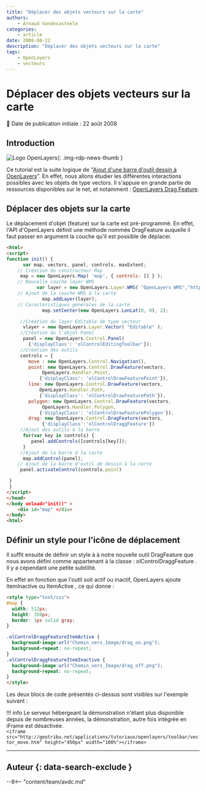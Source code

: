 ```yaml
---
title: "Déplacer des objets vecteurs sur la carte"
authors:
    - Arnaud Vandecasteele
categories:
    - article
date: 2008-08-22
description: "Déplacer des objets vecteurs sur la carte"
tags:
    - OpenLayers
    - vecteurs
---
```


# Déplacer des objets vecteurs sur la carte

:calendar: Date de publication initiale : 22 août 2008

## Introduction

![Logo OpenLayers](https://cdn.geotribu.fr/img/logos-icones/logiciels_librairies/openlayers.png){: .img-rdp-news-thumb }

Ce tutorial est la suite logique de "[Ajout d'une barre d'outil dessin à OpenLayers](/articles/2008/art_2008-08-22_ajouter-une-barre-de-dessin-a-openlayers/)". En effet, nous allons étudier les différentes interactions possibles avec les objets de type vectors. Il s'appuie en grande partie de ressources disponibles sur le net, et notamment : [OpenLayers Drag Feature](http://www.openlayers.org/dev/examples/drag-feature.html).

## Déplacer des objets sur la carte

Le déplacement d'objet (feature) sur la carte est pré-programmé. En effet, l'API d'OpenLayers définit une méthode nommée DragFeature auquelle il faut passer en argument la couche qu'il est possible de déplacer.

```html
<html>
<script>
function init() {
      var map, vectors, panel, controls, maxExtent;
    // Création du constructeur Map
     map = new OpenLayers.Map( 'map', { controls: [] } );
    // Nouvelle couche layer WMS
           var layer = new OpenLayers.Layer.WMS( "OpenLayers WMS","http://labs.metacarta.com/wms/vmap0? ", {layers: 'basic'});
    // Ajout de la couche WMS à la carte
             map.addLayer(layer);
    // Caractéristiques générales de la carte
             map.setCenter(new OpenLayers.LonLat(0, 0), 2);

     //Création du layer Editable de type vecteur
      vlayer = new OpenLayers.Layer.Vector( "Editable" );
     //Création du l'objet Panel
      panel = new OpenLayers.Control.Panel(
        {'displayClass': 'olControlEditingToolbar'});
     //Création des outils
     controls = {
        move : new OpenLayers.Control.Navigation(),
        point: new OpenLayers.Control.DrawFeature(vectors,
             OpenLayers.Handler.Point,
            {'displayClass': 'olControlDrawFeaturePoint'}),
        line: new OpenLayers.Control.DrawFeature(vectors,
            OpenLayers.Handler.Path,
            {'displayClass': 'olControlDrawFeaturePath'}),
        polygon: new OpenLayers.Control.DrawFeature(vectors,
             OpenLayers.Handler.Polygon,
            {'displayClass': 'olControlDrawFeaturePolygon'}),
        drag: new OpenLayers.Control.DragFeature(vectors,
             {'displayClass':'olControlDraggFeature'})
     //Ajout des outils à la barre
      for(var key in controls) {
         panel.addControls([controls[key]]);
      }
     //Ajout de la barre à la carte
      map.addControl(panel);
    // Ajout de la barre d'outil de dessin à la carte
     panel.activateControl(controls.point)

 }
 }
</script>
</head>
</body onload="init()" >
    <div id="map" </div>
</body>
<html>
```

## Définir un style pour l'icône de déplacement

Il suffit ensuite de définir un style à à notre nouvelle outil DragFeature que nous avons défini comme appartenant à la classe : olControlDraggFeature . Il y a cependant une petite subtilité.

En effet en fonction que l'outil soit actif ou inactif, OpenLayers ajoute ItemInactive ou ItemActive , ce qui donne :

```html
<style type="text/css">
#map {
  width: 512px;
  height: 350px;
  border: 1px solid gray;
}

.olControlDraggFeatureItemActive {
  background-image:url("Chemin_vers_Image/drag_on.png");
  background-repeat: no-repeat;
}
.olControlDraggFeatureItemInactive {
  background-image:url("Chemin_vers_Image/drag_off.png");
  background-repeat: no-repeat;
}
</style>
```

Les deux blocs de code présentés ci-dessus sont visibles sur l'exemple suivant :

!!! info
    Le serveur hébergeant la démonstration n'étant plus disponible depuis de nombreuses années, la démonstration, autre fois intégrée en iFrame est désactivée.  
    `<iframe src="http://geotribu.net/applications/tutoriaux/openlayers/toolbar/vector_move.htm" height="450px" width="100%"></iframe>`

----

## Auteur {: data-search-exclude }

--8<-- "content/team/avdc.md"
